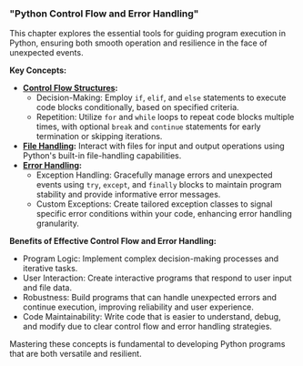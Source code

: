 ### **"Python Control Flow and Error Handling"**

This chapter explores the essential tools for guiding program execution in Python, ensuring both smooth operation and resilience in the face of unexpected events.

**Key Concepts:**

- **[Control Flow Structures](https://nareshshahi.com/tutorials/Python/python-flow-control-and-error-handling/control-flow):**
  - Decision-Making: Employ `if`, `elif`, and `else` statements to execute code blocks conditionally, based on specified criteria.
  - Repetition: Utilize `for` and `while` loops to repeat code blocks multiple times, with optional `break` and `continue` statements for early termination or skipping iterations.
- **[File Handling](https://nareshshahi.com/tutorials/Python/python-flow-control-and-error-handling/file-handling-in-python):** Interact with files for input and output operations using Python's built-in file-handling capabilities.
- **[Error Handling](https://nareshshahi.com/tutorials/Python/python-flow-control-and-error-handling/exception-handling-in-python):**
  - Exception Handling: Gracefully manage errors and unexpected events using `try`, `except`, and `finally` blocks to maintain program stability and provide informative error messages.
  - Custom Exceptions: Create tailored exception classes to signal specific error conditions within your code, enhancing error handling granularity.

**Benefits of Effective Control Flow and Error Handling:**

- Program Logic: Implement complex decision-making processes and iterative tasks.
- User Interaction: Create interactive programs that respond to user input and file data.
- Robustness: Build programs that can handle unexpected errors and continue execution, improving reliability and user experience.
- Code Maintainability: Write code that is easier to understand, debug, and modify due to clear control flow and error handling strategies.

Mastering these concepts is fundamental to developing Python programs that are both versatile and resilient.

